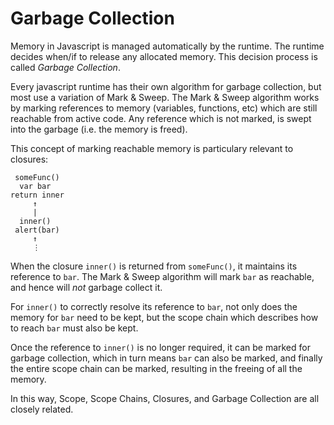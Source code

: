 # Garbage Collection

Memory in Javascript is managed automatically by the runtime. The runtime
decides when/if to release any allocated memory. This decision process is called
_Garbage Collection_.

Every javascript runtime has their own algorithm for garbage collection, but
most use a variation of Mark & Sweep. The Mark & Sweep algorithm works by
marking references to memory (variables, functions, etc) which are still
reachable from active code. Any reference which is not marked, is swept into
the garbage (i.e. the memory is freed).

This concept of marking reachable memory is particulary relevant to closures:

```
 someFunc()
  var bar
return inner
     ↑
     |
  inner()
 alert(bar)
     ↑
     ⋮
```

When the closure `inner()` is returned from `someFunc()`, it maintains its
reference to `bar`. The Mark & Sweep algorithm will mark `bar` as reachable, and
hence will _not_ garbage collect it.

For `inner()` to correctly resolve its reference to `bar`, not only does the
memory for `bar` need to be kept, but the scope chain which describes how to
reach `bar` must also be kept.

Once the reference to `inner()` is no longer required, it can be marked for
garbage collection, which in turn means `bar` can also be marked, and finally
the entire scope chain can be marked, resulting in the freeing of all the
memory.

In this way, Scope, Scope Chains, Closures, and Garbage Collection are all
closely related.

